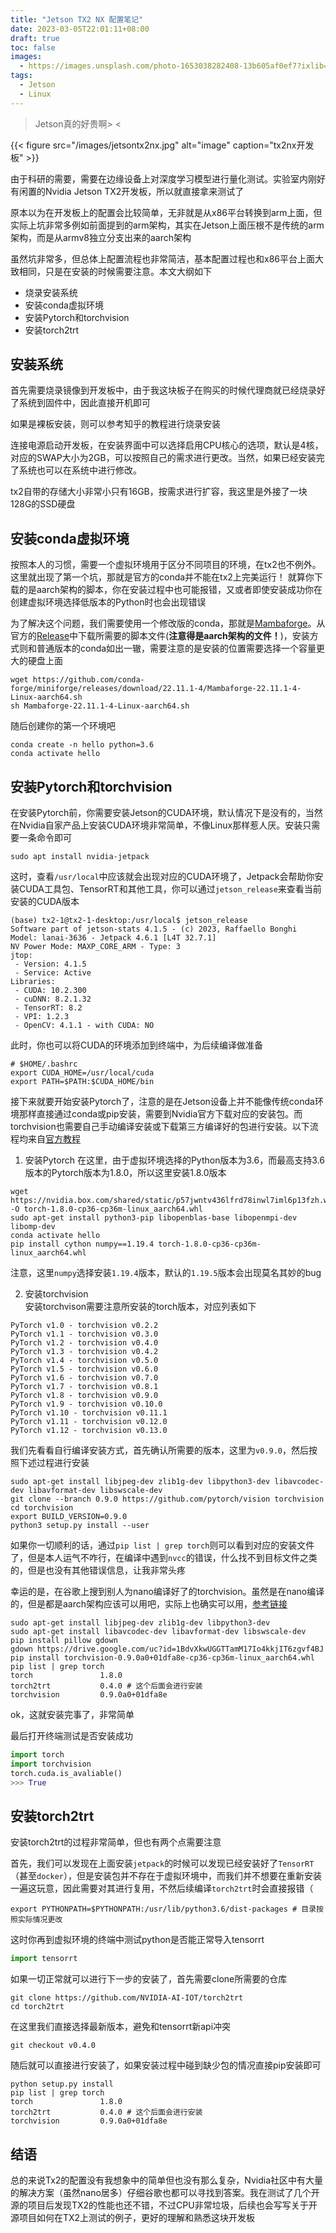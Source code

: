 ```yaml
---
title: "Jetson TX2 NX 配置笔记"
date: 2023-03-05T22:01:11+08:00
draft: true
toc: false
images:
  - https://images.unsplash.com/photo-1653038282408-13b605af0ef7?ixlib=rb-4.0.3&ixid=MnwxMjA3fDB8MHxwaG90by1wYWdlfHx8fGVufDB8fHx8&auto=format&fit=crop&w=774&q=80
tags: 
  - Jetson
  - Linux
---
```

> Jetson真的好贵啊> <

{{< figure src="/images/jetsontx2nx.jpg" alt="image" caption="tx2nx开发板" >}}

<!-- 原由 -->
由于科研的需要，需要在边缘设备上对深度学习模型进行量化测试。实验室内刚好有闲置的Nvidia Jetson TX2开发板，所以就直接拿来测试了

原本以为在开发板上的配置会比较简单，无非就是从x86平台转换到arm上面，但实际上坑非常多例如前面提到的arm架构，其实在Jetson上面压根不是传统的arm架构，而是从armv8独立分支出来的aarch架构

虽然坑非常多，但总体上配置流程也非常简洁，基本配置过程也和x86平台上面大致相同，只是在安装的时候需要注意。本文大纲如下
- 烧录安装系统
- 安装conda虚拟环境
- 安装Pytorch和torchvision
- 安装torch2trt

<!-- 内容 -->
## 安装系统

首先需要烧录镜像到开发板中，由于我这块板子在购买的时候代理商就已经烧录好了系统到固件中，因此直接开机即可

如果是裸板安装，则可以参考知乎的教程进行烧录安装

连接电源启动开发板，在安装界面中可以选择启用CPU核心的选项，默认是4核，对应的SWAP大小为2GB，可以按照自己的需求进行更改。当然，如果已经安装完了系统也可以在系统中进行修改。

tx2自带的存储大小非常小只有16GB，按需求进行扩容，我这里是外接了一块128G的SSD硬盘

## 安装conda虚拟环境

按照本人的习惯，需要一个虚拟环境用于区分不同项目的环境，在tx2也不例外。这里就出现了第一个坑，那就是官方的conda并不能在tx2上完美运行！
就算你下载的是aarch架构的脚本，你在安装过程中也可能报错，又或者即使安装成功你在创建虚拟环境选择低版本的Python时也会出现错误

为了解决这个问题，我们需要使用一个修改版的conda，那就是[Mambaforge](https://github.com/conda-forge/miniforge)。从官方的[Release](https://github.com/conda-forge/miniforge/releases)中下载所需要的脚本文件(**注意得是aarch架构的文件！**)，安装方式则和普通版本的conda如出一辙，需要注意的是安装的位置需要选择一个容量更大的硬盘上面

```shell
wget https://github.com/conda-forge/miniforge/releases/download/22.11.1-4/Mambaforge-22.11.1-4-Linux-aarch64.sh
sh Mambaforge-22.11.1-4-Linux-aarch64.sh
```

随后创建你的第一个环境吧

```shell
conda create -n hello python=3.6
conda activate hello
```

## 安装Pytorch和torchvision

在安装Pytorch前，你需要安装Jetson的CUDA环境，默认情况下是没有的，当然在Nvidia自家产品上安装CUDA环境非常简单，不像Linux那样惹人厌。安装只需要一条命令即可
```shell
sudo apt install nvidia-jetpack
```
这时，查看`/usr/local`中应该就会出现对应的CUDA环境了，Jetpack会帮助你安装CUDA工具包、TensorRT和其他工具，你可以通过`jetson_release`来查看当前安装的CUDA版本
```shell
(base) tx2-1@tx2-1-desktop:/usr/local$ jetson_release
Software part of jetson-stats 4.1.5 - (c) 2023, Raffaello Bonghi
Model: lanai-3636 - Jetpack 4.6.1 [L4T 32.7.1]
NV Power Mode: MAXP_CORE_ARM - Type: 3
jtop:
 - Version: 4.1.5
 - Service: Active
Libraries:
 - CUDA: 10.2.300
 - cuDNN: 8.2.1.32
 - TensorRT: 8.2
 - VPI: 1.2.3
 - OpenCV: 4.1.1 - with CUDA: NO
```
此时，你也可以将CUDA的环境添加到终端中，为后续编译做准备
```shell
# $HOME/.bashrc
export CUDA_HOME=/usr/local/cuda
export PATH=$PATH:$CUDA_HOME/bin
```

接下来就要开始安装Pytorch了，注意的是在Jetson设备上并不能像传统conda环境那样直接通过conda或pip安装，需要到Nvidia官方下载对应的安装包。而torchvision也需要自己手动编译安装或下载第三方编译好的包进行安装。以下流程均来自[官方教程](https://forums.developer.nvidia.com/t/pytorch-for-jetson/72048)

1. 安装Pytorch
在这里，由于虚拟环境选择的Python版本为3.6，而最高支持3.6版本的Pytorch版本为1.8.0，所以这里安装1.8.0版本
```shell
wget https://nvidia.box.com/shared/static/p57jwntv436lfrd78inwl7iml6p13fzh.whl -O torch-1.8.0-cp36-cp36m-linux_aarch64.whl
sudo apt-get install python3-pip libopenblas-base libopenmpi-dev libomp-dev
conda activate hello
pip install cython numpy==1.19.4 torch-1.8.0-cp36-cp36m-linux_aarch64.whl
```
注意，这里`numpy`选择安装`1.19.4`版本，默认的`1.19.5`版本会出现莫名其妙的bug

2. 安装torchvision  
安装torchvison需要注意所安装的torch版本，对应列表如下
```
PyTorch v1.0 - torchvision v0.2.2
PyTorch v1.1 - torchvision v0.3.0
PyTorch v1.2 - torchvision v0.4.0
PyTorch v1.3 - torchvision v0.4.2
PyTorch v1.4 - torchvision v0.5.0
PyTorch v1.5 - torchvision v0.6.0
PyTorch v1.6 - torchvision v0.7.0
PyTorch v1.7 - torchvision v0.8.1
PyTorch v1.8 - torchvision v0.9.0
PyTorch v1.9 - torchvision v0.10.0
PyTorch v1.10 - torchvision v0.11.1
PyTorch v1.11 - torchvision v0.12.0
PyTorch v1.12 - torchvision v0.13.0
```
我们先看看自行编译安装方式，首先确认所需要的版本，这里为`v0.9.0`，然后按照下述过程进行安装
```shell
sudo apt-get install libjpeg-dev zlib1g-dev libpython3-dev libavcodec-dev libavformat-dev libswscale-dev
git clone --branch 0.9.0 https://github.com/pytorch/vision torchvision
cd torchvision
export BUILD_VERSION=0.9.0
python3 setup.py install --user
```
如果你一切顺利的话，通过`pip list | grep torch`则可以看到对应的安装文件了，但是本人运气不咋行，在编译中遇到`nvcc`的错误，什么找不到目标文件之类的，但是也没有其他错误信息，让我非常头疼

幸运的是，在谷歌上搜到别人为nano编译好了的torchvision。虽然是在nano编译的，但是都是aarch架构应该可以用吧，实际上也确实可以用，[参考链接](https://qengineering.eu/install-pytorch-on-jetson-nano.html)

```shell
sudo apt-get install libjpeg-dev zlib1g-dev libpython3-dev
sudo apt-get install libavcodec-dev libavformat-dev libswscale-dev
pip install pillow gdown
gdown https://drive.google.com/uc?id=1BdvXkwUGGTTamM17Io4kkjIT6zgvf4BJ
pip install torchvision-0.9.0a0+01dfa8e-cp36-cp36m-linux_aarch64.whl
pip list | grep torch
torch               1.8.0
torch2trt           0.4.0 # 这个后面会进行安装
torchvision         0.9.0a0+01dfa8e
```
ok，这就安装完事了，非常简单

最后打开终端测试是否安装成功
```python
import torch
import torchvision
torch.cuda.is_avaliable()
>>> True
```

## 安装torch2trt

安装torch2trt的过程非常简单，但也有两个点需要注意

首先，我们可以发现在上面安装`jetpack`的时候可以发现已经安装好了`TensorRT`（甚至`docker`），但是安装包并不存在于虚拟环境中，而我们并不想要在重新安装一遍这玩意，因此需要对其进行复用，不然后续编译`torch2trt`时会直接报错（

```shell
export PYTHONPATH=$PYTHONPATH:/usr/lib/python3.6/dist-packages # 目录按照实际情况更改
```
这时你再到虚拟环境的终端中测试python是否能正常导入tensorrt
```python
import tensorrt
```
如果一切正常就可以进行下一步的安装了，首先需要clone所需要的仓库

```shell
git clone https://github.com/NVIDIA-AI-IOT/torch2trt
cd torch2trt
```

在这里我们直接选择最新版本，避免和tensorrt新api冲突

```shell
git checkout v0.4.0
```

随后就可以直接进行安装了，如果安装过程中碰到缺少包的情况直接pip安装即可
```shell
python setup.py install
pip list | grep torch
torch               1.8.0
torch2trt           0.4.0 # 这个后面会进行安装
torchvision         0.9.0a0+01dfa8e
```

<!-- 结尾 -->
## 结语

总的来说Tx2的配置没有我想象中的简单但也没有那么复杂，Nvidia社区中有大量的解决方案（虽然nano居多）仔细谷歌也都可以寻找到答案。我在测试了几个开源的项目后发现TX2的性能也还不错，不过CPU非常垃圾，后续也会写写关于开源项目如何在TX2上测试的例子，更好的理解和熟悉这块开发板




















